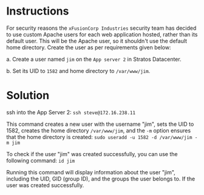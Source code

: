 # Instructions

For security reasons the `xFusionCorp Industries` security team has decided to use custom Apache users for each web application hosted, rather than its default user. This will be the Apache user, so it shouldn't use the default home directory. Create the user as per requirements given below:

a. Create a user named `jim` on the `App server 2` in Stratos Datacenter.

b. Set its UID to `1582` and home directory to `/var/www/jim`.

# Solution

ssh into the App Server 2: `ssh steve@172.16.238.11`

This command creates a new user with the username "jim", sets the UID to 1582, creates the home directory `/var/www/jim`, and the `-m` option ensures that the home directory is created: `sudo useradd -u 1582 -d /var/www/jim -m jim` 

To check if the user "jim" was created successfully, you can use the following command: `id jim`

Running this command will display information about the user "jim", including the UID, GID (group ID), and the groups the user belongs to. If the user was created successfully.
